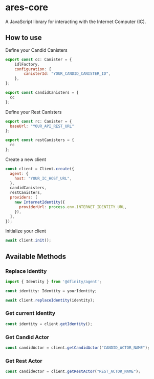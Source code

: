 # ares-core

A JavaScript library for interacting with the Internet Computer (IC).

## How to use

Define your Candid Canisters

```javascript
export const cc: Canister = {
	idlFactory,
	configuration: {
		canisterId: "YOUR_CANDID_CANISTER_ID",
	},
};

export const candidCanisters = {
  cc
};
```

Define your Rest Canisters

```javascript
export const rc: Canister = {
  baseUrl: "YOUR_API_REST_URL"
};

export const restCanisters = {
  rc
};
```

Create a new client

```javascript
const client = Client.create({
  agent: {
    host: "YOUR_IC_HOST_URL",
  },
  candidCanisters,
  restCanisters,
  providers: [
    new InternetIdentity({
      providerUrl: process.env.INTERNET_IDENTITY_URL,
    }),
  ],
});
```

Initialize your client

```javascript
await client.init();
```

## Available Methods

### Replace Identity

```javascript
import { Identity } from '@dfinity/agent';

const identity: Identity = yourIdentity;

await client.replaceIdentity(identity);
```

### Get current Identity

```javascript
const identity = client.getIdentity();
```

### Get Candid Actor

```javascript
const candidActor = client.getCandidActor("CANDID_ACTOR_NAME");
```

### Get Rest Actor

```javascript
const candidActor = client.getRestActor("REST_ACTOR_NAME");
```
